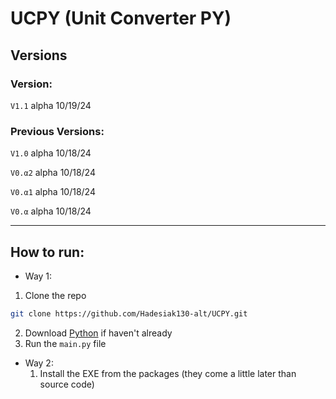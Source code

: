 # UCPY (Unit Converter PY)

## Versions

### Version:

`V1.1` alpha 10/19/24

### Previous Versions:

`V1.0` alpha 10/18/24

`V0.α2` alpha 10/18/24

`V0.α1` alpha 10/18/24

`V0.α` alpha 10/18/24

---

## How to run:

- Way 1:

1. Clone the repo

```bash
git clone https://github.com/Hadesiak130-alt/UCPY.git
```

2. Download [Python](https://www.python.org/downloads/) if haven't already
3. Run the `main.py` file

- Way 2:
   1. Install the EXE from the packages (they come a little later than source code)